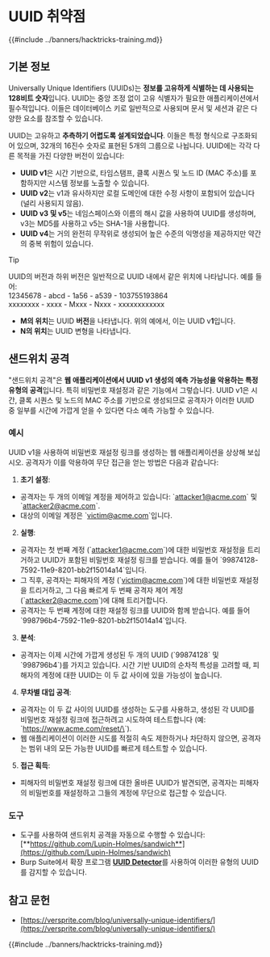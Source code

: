 # UUID 취약점

{{#include ../banners/hacktricks-training.md}}

## 기본 정보

Universally Unique Identifiers (UUIDs)는 **정보를 고유하게 식별하는 데 사용되는 128비트 숫자**입니다. UUID는 중앙 조정 없이 고유 식별자가 필요한 애플리케이션에서 필수적입니다. 이들은 데이터베이스 키로 일반적으로 사용되며 문서 및 세션과 같은 다양한 요소를 참조할 수 있습니다.

UUID는 고유하고 **추측하기 어렵도록 설계되었습니다**. 이들은 특정 형식으로 구조화되어 있으며, 32개의 16진수 숫자로 표현된 5개의 그룹으로 나뉩니다. UUID에는 각각 다른 목적을 가진 다양한 버전이 있습니다:

- **UUID v1**은 시간 기반으로, 타임스탬프, 클록 시퀀스 및 노드 ID (MAC 주소)를 포함하지만 시스템 정보를 노출할 수 있습니다.
- **UUID v2**는 v1과 유사하지만 로컬 도메인에 대한 수정 사항이 포함되어 있습니다 (널리 사용되지 않음).
- **UUID v3 및 v5**는 네임스페이스와 이름의 해시 값을 사용하여 UUID를 생성하며, v3는 MD5를 사용하고 v5는 SHA-1을 사용합니다.
- **UUID v4**는 거의 완전히 무작위로 생성되어 높은 수준의 익명성을 제공하지만 약간의 중복 위험이 있습니다.

> [!TIP]
> UUID의 버전과 하위 버전은 일반적으로 UUID 내에서 같은 위치에 나타납니다. 예를 들어:\
> 12345678 - abcd - 1a56 - a539 - 103755193864\
> xxxxxxxx - xxxx - Mxxx - Nxxx - xxxxxxxxxxxx
>
> - **M의 위치**는 UUID **버전**을 나타냅니다. 위의 예에서, 이는 UUID v**1**입니다.
> - **N의 위치**는 UUID 변형을 나타냅니다.

## 샌드위치 공격

"샌드위치 공격"은 **웹 애플리케이션에서 UUID v1 생성의 예측 가능성을 악용하는 특정 유형의 공격**입니다. 특히 비밀번호 재설정과 같은 기능에서 그렇습니다. UUID v1은 시간, 클록 시퀀스 및 노드의 MAC 주소를 기반으로 생성되므로 공격자가 이러한 UUID 중 일부를 시간에 가깝게 얻을 수 있다면 다소 예측 가능할 수 있습니다.

### 예시

UUID v1을 사용하여 비밀번호 재설정 링크를 생성하는 웹 애플리케이션을 상상해 보십시오. 공격자가 이를 악용하여 무단 접근을 얻는 방법은 다음과 같습니다:

1. **초기 설정**:

- 공격자는 두 개의 이메일 계정을 제어하고 있습니다: \`attacker1@acme.com\` 및 \`attacker2@acme.com\`.
- 대상의 이메일 계정은 \`victim@acme.com\`입니다.

2. **실행**:

- 공격자는 첫 번째 계정 (\`attacker1@acme.com\`)에 대한 비밀번호 재설정을 트리거하고 UUID가 포함된 비밀번호 재설정 링크를 받습니다. 예를 들어 \`99874128-7592-11e9-8201-bb2f15014a14\`입니다.
- 그 직후, 공격자는 피해자의 계정 (\`victim@acme.com\`)에 대한 비밀번호 재설정을 트리거하고, 그 다음 빠르게 두 번째 공격자 제어 계정 (\`attacker2@acme.com\`)에 대해 트리거합니다.
- 공격자는 두 번째 계정에 대한 재설정 링크를 UUID와 함께 받습니다. 예를 들어 \`998796b4-7592-11e9-8201-bb2f15014a14\`입니다.

3. **분석**:

- 공격자는 이제 시간에 가깝게 생성된 두 개의 UUID (\`99874128\` 및 \`998796b4\`)를 가지고 있습니다. 시간 기반 UUID의 순차적 특성을 고려할 때, 피해자의 계정에 대한 UUID는 이 두 값 사이에 있을 가능성이 높습니다.

4. **무차별 대입 공격**:

- 공격자는 이 두 값 사이의 UUID를 생성하는 도구를 사용하고, 생성된 각 UUID를 비밀번호 재설정 링크에 접근하려고 시도하여 테스트합니다 (예: \`https://www.acme.com/reset/\<generated-UUID>\`).
- 웹 애플리케이션이 이러한 시도를 적절히 속도 제한하거나 차단하지 않으면, 공격자는 범위 내의 모든 가능한 UUID를 빠르게 테스트할 수 있습니다.

5. **접근 획득**:

- 피해자의 비밀번호 재설정 링크에 대한 올바른 UUID가 발견되면, 공격자는 피해자의 비밀번호를 재설정하고 그들의 계정에 무단으로 접근할 수 있습니다.

### 도구

- 도구를 사용하여 샌드위치 공격을 자동으로 수행할 수 있습니다: [**https://github.com/Lupin-Holmes/sandwich**](https://github.com/Lupin-Holmes/sandwich)
- Burp Suite에서 확장 프로그램 [**UUID Detector**](https://portswigger.net/bappstore/65f32f209a72480ea5f1a0dac4f38248)를 사용하여 이러한 유형의 UUID를 감지할 수 있습니다.

## 참고 문헌

- [https://versprite.com/blog/universally-unique-identifiers/](https://versprite.com/blog/universally-unique-identifiers/)

{{#include ../banners/hacktricks-training.md}}
